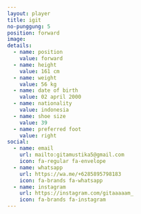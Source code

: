 ```yaml
---
layout: player
title: igit
no-punggung: 5
position: forward
image:
details:
  - name: position
    value: forward
  - name: height
    value: 161 cm
  - name: weight
    value: 56 kg
  - name: date of birth
    value: 02 april 2000
  - name: nationality
    value: indonesia
  - name: shoe size
    value: 39
  - name: preferred foot
    value: right
social:
  - name: email
    url: mailto:gitamustika5@gmail.com
    icon: fa-regular fa-envelope
  - name: whatsapp
    url: https://wa.me/+6285895798183
    icon: fa-brands fa-whatsapp
  - name: instagram
    url: https://instagram.com/gitaaaaam_
    icon: fa-brands fa-instagram
---
```

